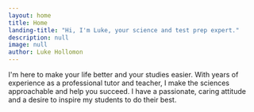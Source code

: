 ```yaml
---
layout: home
title: Home
landing-title: "Hi, I'm Luke, your science and test prep expert."
description: null
image: null
author: Luke Hollomon
---
```


I'm here to make your life better and your studies easier. With years of experience as a professional tutor and teacher, I make the sciences approachable and help you succeed. I have a passionate, caring attitude and a desire to inspire my students to do their best.
